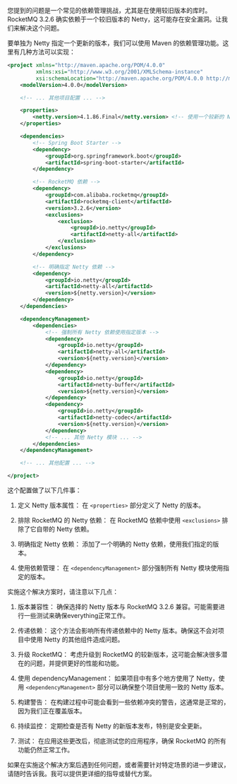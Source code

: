 您提到的问题是一个常见的依赖管理挑战，尤其是在使用较旧版本的库时。RocketMQ 3.2.6 确实依赖于一个较旧版本的 Netty，这可能存在安全漏洞。让我们来解决这个问题。

要单独为 Netty 指定一个更新的版本，我们可以使用 Maven 的依赖管理功能。这里有几种方法可以实现：



```xml
<project xmlns="http://maven.apache.org/POM/4.0.0"
         xmlns:xsi="http://www.w3.org/2001/XMLSchema-instance"
         xsi:schemaLocation="http://maven.apache.org/POM/4.0.0 http://maven.apache.org/xsd/maven-4.0.0.xsd">
    <modelVersion>4.0.0</modelVersion>

    <!-- ... 其他项目配置 ... -->

    <properties>
        <netty.version>4.1.86.Final</netty.version> <!-- 使用一个较新的 Netty 版本 -->
    </properties>

    <dependencies>
        <!-- Spring Boot Starter -->
        <dependency>
            <groupId>org.springframework.boot</groupId>
            <artifactId>spring-boot-starter</artifactId>
        </dependency>

        <!-- RocketMQ 依赖 -->
        <dependency>
            <groupId>com.alibaba.rocketmq</groupId>
            <artifactId>rocketmq-client</artifactId>
            <version>3.2.6</version>
            <exclusions>
                <exclusion>
                    <groupId>io.netty</groupId>
                    <artifactId>netty-all</artifactId>
                </exclusion>
            </exclusions>
        </dependency>

        <!-- 明确指定 Netty 依赖 -->
        <dependency>
            <groupId>io.netty</groupId>
            <artifactId>netty-all</artifactId>
            <version>${netty.version}</version>
        </dependency>
    </dependencies>

    <dependencyManagement>
        <dependencies>
            <!-- 强制所有 Netty 依赖使用指定版本 -->
            <dependency>
                <groupId>io.netty</groupId>
                <artifactId>netty-all</artifactId>
                <version>${netty.version}</version>
            </dependency>
            <dependency>
                <groupId>io.netty</groupId>
                <artifactId>netty-buffer</artifactId>
                <version>${netty.version}</version>
            </dependency>
            <dependency>
                <groupId>io.netty</groupId>
                <artifactId>netty-codec</artifactId>
                <version>${netty.version}</version>
            </dependency>
            <!-- ... 其他 Netty 模块 ... -->
        </dependencies>
    </dependencyManagement>

    <!-- ... 其他配置 ... -->

</project>

```

这个配置做了以下几件事：

1. 定义 Netty 版本属性：
   在 `<properties>` 部分定义了 Netty 的版本。

2. 排除 RocketMQ 的 Netty 依赖：
   在 RocketMQ 依赖中使用 `<exclusions>` 排除了它自带的 Netty 依赖。

3. 明确指定 Netty 依赖：
   添加了一个明确的 Netty 依赖，使用我们指定的版本。

4. 使用依赖管理：
   在 `<dependencyManagement>` 部分强制所有 Netty 模块使用指定的版本。

实施这个解决方案时，请注意以下几点：

1. 版本兼容性：
   确保选择的 Netty 版本与 RocketMQ 3.2.6 兼容。可能需要进行一些测试来确保everything正常工作。

2. 传递依赖：
   这个方法会影响所有传递依赖中的 Netty 版本。确保这不会对项目中使用 Netty 的其他组件造成问题。

3. 升级 RocketMQ：
   考虑升级到 RocketMQ 的较新版本，这可能会解决很多潜在的问题，并提供更好的性能和功能。

4. 使用 dependencyManagement：
   如果项目中有多个地方使用了 Netty，使用 `<dependencyManagement>` 部分可以确保整个项目使用一致的 Netty 版本。

5. 构建警告：
   在构建过程中可能会看到一些依赖冲突的警告，这通常是正常的，因为我们正在覆盖版本。

6. 持续监控：
   定期检查是否有 Netty 的新版本发布，特别是安全更新。

7. 测试：
   在应用这些更改后，彻底测试您的应用程序，确保 RocketMQ 的所有功能仍然正常工作。

如果在实施这个解决方案后遇到任何问题，或者需要针对特定场景的进一步建议，请随时告诉我。我可以提供更详细的指导或替代方案。